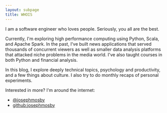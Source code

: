 ```yaml
---
layout: subpage
title: WHOIS
---
```


I am a software engineer who loves people. Seriously, you all are the best. 

Currently, I'm exploring high performance computing using Python, Scala, and Apache Spark. In the past, I've built news applications that served thousands of concurrent viewers as well as smaller data analysis platforms that attacked niche problems in the media world. I've also taught courses in both Python and financial analysis.

In this blog, I explore deeply technical topics, psychology and productivity, and a few things about culture. I also try to do monthly recaps of personal experiments.

Interested in more? I'm around the internet: 

* [@josephmosby](https://twitter.com/josephmosby)
* [github:josephmosby](https://github.com/josephmosby)
